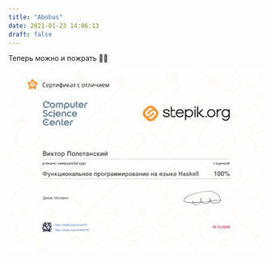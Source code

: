 ```yaml
---
title: "Abobus"
date: 2021-01-23 14:06:13
draft: false
---
```


Теперь можно и пожрать 👌🏻

![](/img/vk/nFvfC7nknN4.jpg)
